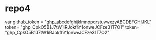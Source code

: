 # repo4

var github_token = "ghp_abcdefghijklmnopqrstuvwxzyABCDEFGHIJKL"
token= "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"
token= "ghp_CpkO5B1J7tW1iRJokfhY1onweJCFze31T7O2"
